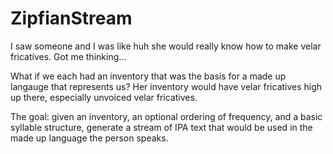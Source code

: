 # ZipfianStream

I saw someone and I was like huh she would really know how to make velar fricatives. 
Got me thinking...

What if we each had an inventory that was the basis for a made up langauge that represents us? Her inventory would have velar fricatives high up there, especially unvoiced velar fricatives.

The goal: given an inventory, an optional ordering of frequency, and a basic syllable structure, generate a stream of IPA text that would be used in the made up language the person speaks.
